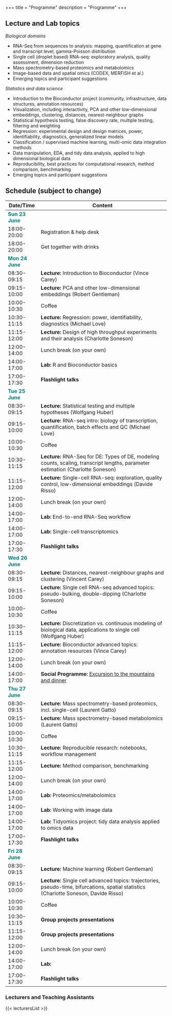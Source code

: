 +++
title = "Programme"
description = "Programme"
+++

## Lecture and Lab topics

*Biological domains*

- RNA-Seq from sequences to analysis: mapping, quantification at gene and transcript level, gamma-Poisson distribution
- Single cell (droplet based) RNA-seq: exploratory analysis, quality assessment, dimension reduction
- Mass spectrometry-based proteomics and metabolomics
- Image-based data and spatial omics (CODEX, MERFISH et al.)
- Emerging topics and participant suggestions

*Statistics and data science*

- Introduction to the Bioconductor project (community, infrastructure, data structures, annotation resources)
- Visualization, including interactivity, PCA and other low-dimensional embeddings, clustering, distances, nearest-neighbour graphs
- Statistical hypothesis testing, false discovery rate, multiple testing, filtering and weighting
- Regression: experimental design and design matrices, power, identifiability, diagnostics, generalized linear models
- Classification / supervised machine learning, multi-omic data integration methods
- Data manipulation, EDA, and tidy data analysis, applied to high dimensional biological data
- Reproducibility, best practices for computational research, method comparison, benchmarking
- Emerging topics and participant suggestions

## Schedule (subject to change)

| Date/Time   | Content |
|-------------|---------|
| <font color="teal">**Sun 23 June**</font> | | <!-- Sunday -->
| 18:00-20:00 | Registration & help desk |
| 18:00-20:00 | Get together with drinks |
| <font color="teal">**Mon 24 June**</font> | | <!-- Monday -->
| 08:30-09:15 | **Lecture:** Introduction to Bioconductor (Vince Carey) |
| 09:15-10:00 | **Lecture:** PCA and other low-dimensional embeddings (Robert Gentleman) |
| 10:00-10:30 | Coffee |
| 10:30-11:15 | **Lecture:** Regression: power, identifiability, diagnostics (Michael Love) |
| 11:15-12:00 | **Lecture:** Design of high throughput experiments and their analysis (Charlotte Soneson) |
| 12:00-14:00 | Lunch break (on your own) |
| 14:00-17:00 | **Lab:** R and Bioconductor basics |
| 17:00-17:30 | **Flashlight talks** |
| <font color="teal">**Tue 25 June**</font> | | <!-- Tuesday -->
| 08:30-09:15 | **Lecture:** Statistical testing and multiple hypotheses (Wolfgang Huber) |
| 09:15-10:00 | **Lecture:** RNA-seq intro: biology of transcription, quantification, batch effects and QC (Michael Love) |
| 10:00-10:30 | Coffee |
| 10:30-11:15 | **Lecture:** RNA-Seq for DE: Types of DE, modeling counts, scaling, transcript lengths, parameter estimation (Charlotte Soneson) |
| 11:15-12:00 | **Lecture:** Single-cell RNA-seq: exploration, quality control, low-dimensional embeddings (Davide Risso) |
| 12:00-14:00 | Lunch break (on your own) |
| 14:00-17:00 | **Lab:** End-to-end RNA-Seq workflow |
| 14:00-17:00 | **Lab:** Single-cell transcriptomics |
| 17:00-17:30 | **Flashlight talks** |
| <font color="teal">**Wed 26 June**</font> | | <!-- Wednesday -->
| 08:30-09:15 | **Lecture:** Distances, nearest-neighbour graphs and clustering (Vincent Carey) |
| 09:15-10:00 | **Lecture:** Single cell RNA-seq advanced topics: pseudo-bulking, double-dipping (Charlotte Soneson) |
| 10:00-10:30 | Coffee |
| 10:30-11:15 | **Lecture:** Discretization vs. continuous modeling of biological data, applications to single cell (Wolfgang Huber) |
| 11:15-12:00 | **Lecture:** Bioconductor advanced topics: annotation resources (Vince Carey) |
| 12:00-14:00 | Lunch break (on your own) |
| 14:00-17:00 | **Social Programme:** [Excursion to the mountains and dinner](about/#social) |
| <font color="teal">**Thu 27 June**</font> | | <!-- Thursday -->
| 08:30-09:15 | **Lecture:** Mass spectrometry-based proteomics, incl. single-cell (Laurent Gatto) |
| 09:15-10:00 | **Lecture:** Mass spectrometry-based metabolomics (Laurent Gatto) |
| 10:00-10:30 | Coffee |
| 10:30-11:15 | **Lecture:** Reproducible research: notebooks, workflow management |
| 11:15-12:00 | **Lecture:** Method comparison, benchmarking |
| 12:00-14:00 | Lunch break (on your own) |
| 14:00-17:00 | **Lab:** Proteomics/metabolomics |
| 14:00-17:00 | **Lab:** Working with image data |
| 14:00-17:00 | **Lab:** Tidyomics project: tidy data analysis applied to omics data |
| 17:00-17:30 | **Flashlight talks** |
| <font color="teal">**Fri 28 June**</font> | | <!-- Friday -->
| 08:30-09:15 | **Lecture:** Machine learning (Robert Gentleman) |
| 09:15-10:00 | **Lecture:** Single cell advanced topics: trajectories, pseudo-time, bifurcations, spatial statistics (Charlotte Soneson, Davide Risso) |
| 10:00-10:30 | Coffee |
| 10:30-11:15 | **Group projects presentations** |
| 11:15-12:00 | **Group projects presentations** |
| 12:00-14:00 | Lunch break (on your own) |
| 14:00-17:00 | **Lab:** |
| 17:00-17:30 | **Flashlight talks** |

### Lecturers and Teaching Assistants

{{< lecturersList >}}


